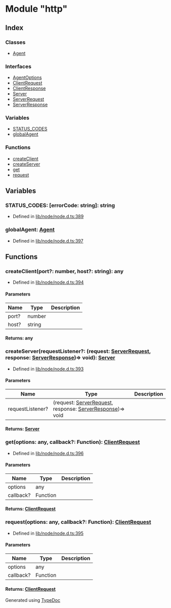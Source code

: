 # Module "http"


## Index

### Classes
* [Agent](../classes/_http_.agent.md)

### Interfaces
* [AgentOptions](../interfaces/_http_.agentoptions.md)
* [ClientRequest](../interfaces/_http_.clientrequest.md)
* [ClientResponse](../interfaces/_http_.clientresponse.md)
* [Server](../interfaces/_http_.server.md)
* [ServerRequest](../interfaces/_http_.serverrequest.md)
* [ServerResponse](../interfaces/_http_.serverresponse.md)

### Variables
* [STATUS_CODES](_http_.md#status_codes)
* [globalAgent](_http_.md#globalagent)

### Functions
* [createClient](_http_.md#createclient)
* [createServer](_http_.md#createserver)
* [get](_http_.md#get)
* [request](_http_.md#request)

## Variables

### STATUS_CODES: [errorCode: string]: string

* Defined in [lib/node/node.d.ts:389](https://github.com/kimamula/typedoc/blob/HEAD/src/lib/node/node.d.ts#L389)


### globalAgent: [Agent](../classes/_http_.agent.md)

* Defined in [lib/node/node.d.ts:397](https://github.com/kimamula/typedoc/blob/HEAD/src/lib/node/node.d.ts#L397)


## Functions

### createClient(port?: number, host?: string): any
  
* Defined in [lib/node/node.d.ts:394](https://github.com/kimamula/typedoc/blob/HEAD/src/lib/node/node.d.ts#L394)


#### Parameters

| Name | Type | Description |
| ---- | ---- | ---- |
| port? | number|  |
| host? | string|  |

#### Returns: any

### createServer(requestListener?: (request: [ServerRequest](../interfaces/_http_.serverrequest.md), response: [ServerResponse](../interfaces/_http_.serverresponse.md))=> void): [Server](../interfaces/_http_.server.md)
  
* Defined in [lib/node/node.d.ts:393](https://github.com/kimamula/typedoc/blob/HEAD/src/lib/node/node.d.ts#L393)


#### Parameters

| Name | Type | Description |
| ---- | ---- | ---- |
| requestListener? | (request: [ServerRequest](../interfaces/_http_.serverrequest.md), response: [ServerResponse](../interfaces/_http_.serverresponse.md))=> void|  |

#### Returns: [Server](../interfaces/_http_.server.md)

### get(options: any, callback?: Function): [ClientRequest](../interfaces/_http_.clientrequest.md)
  
* Defined in [lib/node/node.d.ts:396](https://github.com/kimamula/typedoc/blob/HEAD/src/lib/node/node.d.ts#L396)


#### Parameters

| Name | Type | Description |
| ---- | ---- | ---- |
| options | any|  |
| callback? | Function|  |

#### Returns: [ClientRequest](../interfaces/_http_.clientrequest.md)

### request(options: any, callback?: Function): [ClientRequest](../interfaces/_http_.clientrequest.md)
  
* Defined in [lib/node/node.d.ts:395](https://github.com/kimamula/typedoc/blob/HEAD/src/lib/node/node.d.ts#L395)


#### Parameters

| Name | Type | Description |
| ---- | ---- | ---- |
| options | any|  |
| callback? | Function|  |

#### Returns: [ClientRequest](../interfaces/_http_.clientrequest.md)


Generated using [TypeDoc](http://typedoc.io)
